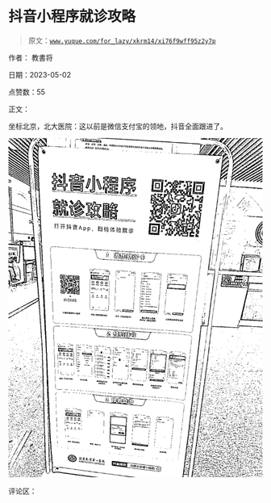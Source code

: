 # 抖音小程序就诊攻略

> 原文：[`www.yuque.com/for_lazy/xkrm14/xi76f9wff95z2y7p`](https://www.yuque.com/for_lazy/xkrm14/xi76f9wff95z2y7p)

作者： 教書将

日期：2023-05-02

点赞数：55

正文：

坐标北京，北大医院：这以前是微信支付宝的领地，抖音全面跟进了。

![](img/c6a886b8ea8f05a5c716c8f627d97f1a.png)  

评论区：



